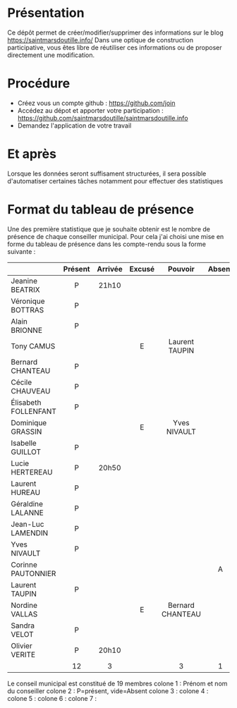 # Présentation
Ce dépôt permet de créer/modifier/supprimer des informations sur le blog https://saintmarsdoutille.info/
Dans une optique de construction participative, vous êtes libre de réutiliser ces informations ou de proposer directement une modification.


# Procédure
 - Créez vous un compte github : https://github.com/join
 - Accédez au dépot et apporter votre participation :  https://github.com/saintmarsdoutille/saintmarsdoutille.info
 - Demandez l'application de votre travail
 
# Et après
Lorsque les données seront suffisament structurées, il sera possible d'automatiser certaines tâches notamment pour effectuer des statistiques

# Format du tableau de présence

Une des première statistique que je souhaite obtenir est le nombre de présence de chaque conseiller municipal.
Pour cela j'ai choisi une mise en forme du tableau de présence dans les compte-rendu sous la forme suivante :

|                     |Présent|Arrivée|Excusé|Pouvoir         |Absent|Secrétaire|
|:--------------------|:-----:|:-----:|:----:|:--------------:|:----:|:--------:|
|Jeanine BEATRIX      |P      |21h10  |      |                |      |          |
|Véronique BOTTRAS    |P      |       |      |                |      |          |
|Alain BRIONNE        |P      |       |      |                |      |          |
|Tony CAMUS           |       |       |E     |Laurent TAUPIN  |      |          |
|Bernard CHANTEAU     |P      |       |      |                |      |          |
|Cécile CHAUVEAU      |P      |       |      |                |      |          |
|Élisabeth FOLLENFANT |P      |       |      |                |      |          |
|Dominique GRASSIN    |       |       |E     |Yves NIVAULT    |      |          |
|Isabelle GUILLOT     |P      |       |      |                |      |          |
|Lucie HERTEREAU      |P      |20h50  |      |                |      |          |
|Laurent HUREAU       |P      |       |      |                |      |          |
|Géraldine LALANNE    |P      |       |      |                |      |          |
|Jean-Luc LAMENDIN    |P      |       |      |                |      |          |
|Yves NIVAULT         |P      |       |      |                |      |          |
|Corinne PAUTONNIER   |       |       |      |                |A     |          |
|Laurent TAUPIN       |P      |       |      |                |      |          |
|Nordine VALLAS       |       |       |E     |Bernard CHANTEAU|      |          |
|Sandra VELOT         |P      |       |      |                |      |          |
|Olivier VERITE       |P      |20h10  |      |                |      |          |
|                     |12     |3      |      |3               |1     |          |

Le conseil municipal est constitué de 19 membres 
colone 1 : Prénom et nom du conseiller
colone 2 : P=présent, vide=Absent
colone 3 :
colone 4 :
colone 5 :
colone 6 :
colone 7 :
